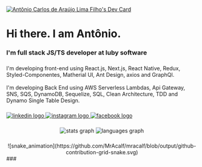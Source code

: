 <a href="https://app.daily.dev/mracalf"><img src="https://api.daily.dev/devcards/fb326f5d5eaf40b7af36b1ff90b9f9c0.png?r=6pu" width="200" alt="Antônio Carlos de Araújo Lima Filho's Dev Card"/></a>

###

<h1 align="left">Hi there. I am Antônio.</h1>

###

<h3 align="left">I'm full stack JS/TS developer at luby software</h3>

###

<p align="left">I'm developing front-end using React.js, Next.js, React Native, Redux, Styled-Componentes, Matherial UI, Ant Design, axios and GraphQl.<br><br>I'm developing Back End using AWS Serverless Lambdas, Api Gateway, SNS, SQS, DynamoDB, Sequelize, SQL, Clean Architecture, TDD and Dynamo Single Table Design.</p>

###

<div align="left">
  <a href="https://www.linkedin.com/in/mracalf/" target="_blank">
    <img src="https://raw.githubusercontent.com/maurodesouza/profile-readme-generator/master/src/assets/icons/social/linkedin/default.svg" width="92" height="40" alt="linkedin logo"  />
  </a>
  <a href="https://www.instagram.com/antonio.araujol/" target="_blank">
    <img src="https://raw.githubusercontent.com/maurodesouza/profile-readme-generator/master/src/assets/icons/social/instagram/default.svg" width="92" height="40" alt="instagram logo"  />
  </a>
  <a href="https://www.facebook.com/mracalf/" target="_blank">
    <img src="https://raw.githubusercontent.com/maurodesouza/profile-readme-generator/master/src/assets/icons/social/facebook/default.svg" width="92" height="40" alt="facebook logo"  />
  </a>
</div>

###

<div align="center">
  <img src="https://github-readme-stats.vercel.app/api?hide_title=false&hide_rank=false&show_icons=true&include_all_commits=true&count_private=true&disable_animations=false&theme=dracula&locale=en&hide_border=false&username=mracalf" height="150" alt="stats graph"  />
  <img src="https://github-readme-stats.vercel.app/api/top-langs?locale=en&hide_title=false&layout=compact&card_width=320&langs_count=5&theme=dracula&hide_border=false&username=mracalf" height="150" alt="languages graph"  />
</div>

###
<div align="center">
![snake_animation](https://github.com/MrAcalf/mracalf/blob/output/github-contribution-grid-snake.svg)
</div>
###
